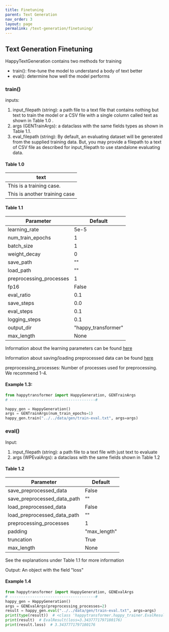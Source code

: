 ```yaml
---
title: Finetuning
parent: Text Generation
nav_order: 3
layout: page
permalink: /text-generation/finetuning/
---
```


## Text Generation Finetuning

HappyTextGeneration contains two methods for training 
- train(): fine-tune the model to understand a body of text better
- eval(): determine how well the model performs 

### train()

inputs: 
1. input_filepath (string): a path file to a text file that contains nothing but text to train the model or a CSV file with a single column called text as shown in Table 1.0 .
2. args (GENTrainArgs): a dataclass with the same fields types as shown in Table 1.1. 
3. eval_filepath (string): By default, an evaluating dataset will be generated from the supplied training data. But, you may provide a filepath to a text of CSV file as described for input_filepath to use standalone evaluating data. 

#### Table 1.0

| text                           |
|--------------------------------|
| This is a training case.       | 
| This is another training case  | 

#### Table 1.1

| Parameter                   | Default             |
|-----------------------------|---------------------|
| learning_rate               | 5e-5                |
| num_train_epochs            | 1                   |
| batch_size                  | 1                   |
| weight_decay                | 0                   |
| save_path                   | ""                  |
| load_path                   | ""                  |
| preprocessing_processes     | 1                   |
| fp16                        | False               |
| eval_ratio                  | 0.1                 |
| save_steps                  | 0.0                 |
| eval_steps                  | 0.1                 |
| logging_steps               | 0.1                 |
| output_dir                  | "happy_transformer" |
| max_length                  | None                |


Information about the learning parameters can be found [here](/learning-parameters/)

Information about saving/loading preprocessed data can be found [here](/save-load-data/)

preprocessing_processes: Number of processes used for preprocessing. We recommend 1-4. 


#### Example 1.3:
```python
from happytransformer import HappyGeneration, GENTrainArgs
# --------------------------------------#

happy_gen = HappyGeneration()
args = GENTrainArgs(num_train_epochs=1) 
happy_gen.train("../../data/gen/train-eval.txt", args=args)
```

### eval()
Input:
1. input_filepath (string): a path file to a text file with just text to evaluate  
2. args (WPEvalArgs): a dataclass with the same fields shown in Table  1.2

#### Table 1.2

| Parameter                     | Default      |
|-------------------------------|--------------|
| save_preprocessed_data        | False        |
| save_preprocessed_data_path   | ""           |
| load_preprocessed_data        | False        |
| load_preprocessed_data_path   | ""           |
| preprocessing_processes       | 1            |
| padding                       | "max_length" |
| truncation                    | True         |
| max_length                    | None         |

See the explanations under Table 1.1 for more information 



Output: An object with the field "loss"

#### Example 1.4
```python
from happytransformer import HappyGeneration, GENEvalArgs
# --------------------------------------#
happy_gen = HappyGeneration()  
args = GENEvalArgs(preprocessing_processes=2)
result = happy_gen.eval("../../data/gen/train-eval.txt", args=args)
print(type(result))  # <class 'happytransformer.happy_trainer.EvalResult'>
print(result)  # EvalResult(loss=3.3437771797180176)
print(result.loss)  # 3.3437771797180176

```
